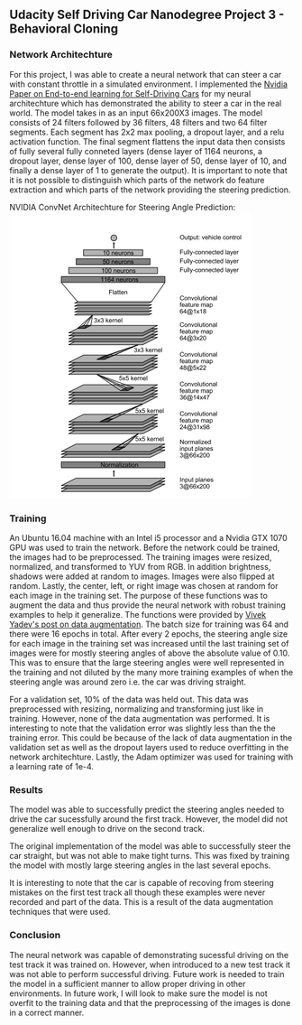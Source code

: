 ## Udacity Self Driving Car Nanodegree Project 3 - Behavioral Cloning

### Network Architechture

For this project, I was able to create a neural network that can steer a car with constant throttle in a simulated environment. I implemented the [Nvidia Paper on End-to-end learning for Self-Driving Cars](https://arxiv.org/pdf/1604.07316v1.pdf) for my neural architechture which has demonstrated the ability to steer a car in the real world. The model takes in as an input 66x200X3 images. The model consists of 24 filters followed by 36 filters, 48 filters and two 64 filter segments. Each segment has 2x2 max pooling, a dropout layer, and a relu activation function. The final segment flattens the input data then consists of fully several fully conneted layers (dense layer of 1164 neurons, a dropout layer, dense layer of 100, dense layer of 50, dense layer of 10, and finally a dense layer of 1 to generate the output). It is important to note that it is not possible to distinguish which parts of the network do feature extraction and which parts of the network providing the steering prediction.

NVIDIA ConvNet Architechture for Steering Angle Prediction:  
![alt text](arch.png "NVIDIA Architechture")


### Training
An Ubuntu 16.04 machine with an Intel i5 processor and a Nvidia GTX 1070 GPU was used to train the network. Before the network could be trained, the images had to be preprocessed. The training images were resized, normalized, and transformed to YUV from RGB. In addition brightness, shadows were added at random to images. Images were also flipped at random. Lastly, the center, left, or right image was chosen at random for each image in the training set. The purpose of these functions was to augment the data and thus provide the neural network with robust training examples to help it generalize. The functions were provided by [Vivek Yadev's post on data augmentation](https://chatbotslife.com/using-augmentation-to-mimic-human-driving-496b569760a9#.hlx538tr0). The batch size for training was 64 and there were 16 epochs in total. After every 2 epochs, the steering angle size for each image in the training set was increased until the last training set of images were for mostly steering angles of above the absolute value of 0.10. This was to ensure that the large steering angles were well represented in the training and not diluted by the many more training examples of when the steering angle was around zero i.e. the car was driving straight.

For a validation set, 10% of the data was held out. This data was preprocessed with resizing, normalizing and transforming just like in training. However, none of the data augmentation was performed. It is interesting to note that the validation error was slightly less than the the training error. This could be because of the lack of data augmentation in the validation set as well as the dropout layers used to reduce overfitting in the network architechture. Lastly, the Adam optimizer was used for training with a learning rate of 1e-4. 

### Results

The model was able to successfully predict the steering angles needed to drive the car sucessfully around the first track. However, the model did not generalize well enough to drive on the second track. 
 
The original implementation of the model was able to successfully steer the car straight, but was not able to make tight turns. This was fixed by training the model with mostly large steering angles in the last several epochs. 

It is interesting to note that the car is capable of recoving from steering mistakes on the first test track all though these examples were never recorded and part of the data. This is a result of the data augmentation techniques that were used.

### Conclusion

The neural network was capable of demonstrating sucessful driving on the test track it was trained on. However, when introduced to a new test track it was not able to perform successful driving. Future work is needed to train the model in a sufficient manner to allow proper driving in other environments. In future work, I will look to make sure the model is not overfit to the training data and that the preprocessing of the images is done in a correct manner.

